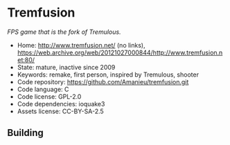 # Tremfusion

_FPS game that is the fork of Tremulous._

- Home: http://www.tremfusion.net/ (no links), https://web.archive.org/web/20121027000844/http://www.tremfusion.net:80/
- State: mature, inactive since 2009
- Keywords: remake, first person, inspired by Tremulous, shooter
- Code repository: https://github.com/Amanieu/tremfusion.git
- Code language: C
- Code license: GPL-2.0
- Code dependencies: ioquake3
- Assets license: CC-BY-SA-2.5

## Building
